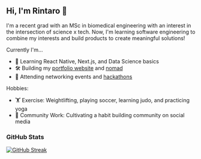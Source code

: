 ## Hi, I'm Rintaro 👋

<!--
**rmasuda12/rmasuda12** is a ✨ _special_ ✨ repository because its `README.md` (this file) appears on your GitHub profile.

Here are some ideas to get you started:

- 🔭 I’m currently working on ...
- 🌱 I’m currently learning ...
- 👯 I’m looking to collaborate on ...
- 🤔 I’m looking for help with ...
- 💬 Ask me about ...
- 📫 How to reach me: ...
- 😄 Pronouns: ...
- ⚡ Fun fact: ...
-->
I'm a recent grad with an MSc in biomedical engineering with an interest in the intersection of science x tech. Now, I'm learning software engineering to combine my interests and build products to create meaningful solutions! 

Currently I'm...
- 🌱  Learning React Native, Next.js, and Data Science basics
- 🛠️  Building my [portfolio website](https://rintaro-masuda.vercel.app) and [nomad](https://www.nomadworld.ai)
- 🔭  Attending networking events and [hackathons](https://devpost.com/masudarinta?ref_content=user-portfolio&ref_feature=portfolio&ref_medium=global-nav)

Hobbies: 
- 🏋  Exercise: Weightlifting, playing soccer, learning judo, and practicing yoga
- 🙌  Community Work: Cultivating a habit building community on social media

### GitHub Stats
[![GitHub Streak](https://streak-stats.demolab.com?user=rmasuda12&theme=dark)](https://git.io/streak-stats)

